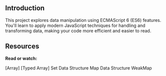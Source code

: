 ## Introduction 
This project explores data manipulation using ECMAScript 6 (ES6) features. You'll learn to apply modern JavaScript techniques for handling and transforming data, making your code more efficient and easier to read.

## Resources
**Read or watch:**

[Array]
[Typed Array]
Set Data Structure
Map Data Structure
WeakMap
